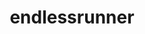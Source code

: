 ---
layout: module
title: endlessrunner
authors: [Capricorn-K57]
category: Other
link: https://github.com/Capricorn-K57/endlessrunner/tree/main/endlessrunner
---